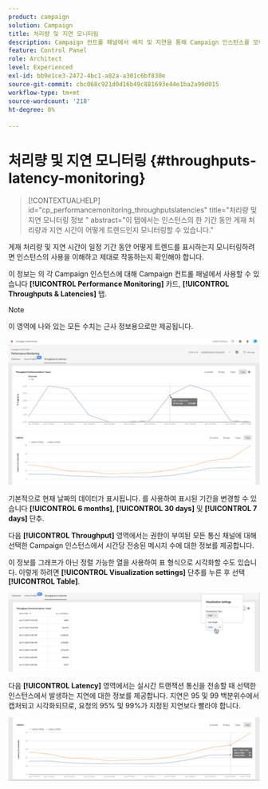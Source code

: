 ```yaml
---
product: campaign
solution: Campaign
title: 처리량 및 지연 모니터링
description: Campaign 컨트롤 패널에서 배치 및 지연을 통해 Campaign 인스턴스를 모니터링하는 방법을 알아봅니다.
feature: Control Panel
role: Architect
level: Experienced
exl-id: bb9e1ce3-2472-4bc1-a82a-a301c6bf830e
source-git-commit: cbc068c921d0d16b49c881693e44e1ba2a90d015
workflow-type: tm+mt
source-wordcount: '218'
ht-degree: 0%

---
```


# 처리량 및 지연 모니터링 {#throughputs-latency-monitoring}

>[!CONTEXTUALHELP]
>id="cp_performancemonitoring_throughputslatencies"
>title="처리량 및 지연 모니터링 정보 "
>abstract="이 탭에서는 인스턴스의 한 기간 동안 게재 처리량과 지연 시간이 어떻게 트렌드인지 모니터링할 수 있습니다."

게재 처리량 및 지연 시간이 일정 기간 동안 어떻게 트렌드를 표시하는지 모니터링하려면 인스턴스의 사용을 이해하고 제대로 작동하는지 확인해야 합니다.

이 정보는 의 각 Campaign 인스턴스에 대해 Campaign 컨트롤 패널에서 사용할 수 있습니다 **[!UICONTROL Performance Monitoring]** 카드, **[!UICONTROL Throughputs & Latencies]** 탭.

>[!NOTE]
>
>이 영역에 나와 있는 모든 수치는 근사 정보용으로만 제공됩니다.

![](assets/throughput-latencies-overview.png)

기본적으로 현재 날짜의 데이터가 표시됩니다. 를 사용하여 표시된 기간을 변경할 수 있습니다 **[!UICONTROL 6 months]**, **[!UICONTROL 30 days]** 및 **[!UICONTROL 7 days]** 단추.

다음 **[!UICONTROL Throughput]** 영역에서는 권한이 부여된 모든 통신 채널에 대해 선택한 Campaign 인스턴스에서 시간당 전송된 메시지 수에 대한 정보를 제공합니다.

이 정보를 그래프가 아닌 정렬 가능한 열을 사용하여 표 형식으로 시각화할 수도 있습니다. 이렇게 하려면 **[!UICONTROL Visualization settings]** 단추를 누른 후 선택 **[!UICONTROL Table]**.

![](assets/throughput-latencies-table.png)

다음 **[!UICONTROL Latency]** 영역에서는 실시간 트랜잭션 통신을 전송할 때 선택한 인스턴스에서 발생하는 지연에 대한 정보를 제공합니다. 지연은 95 및 99 백분위수에서 캡처되고 시각화되므로, 요청의 95% 및 99%가 지정된 지연보다 빨라야 합니다.

![](assets/throughput-latencies-latency.png)
